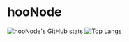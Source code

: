 # hooNode
![hooNode's GitHub stats](https://github-readme-stats.vercel.app/api?username=hooNode&show_icons=true&theme=tokyonight)
![Top Langs](https://github-readme-stats.vercel.app/api/top-langs/?username=hooNode&layout=compact&theme=tokyonight)
